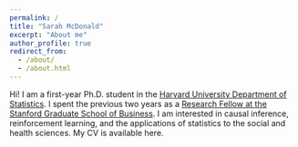 ```yaml
---
permalink: /
title: "Sarah McDonald"
excerpt: "About me"
author_profile: true
redirect_from: 
  - /about/
  - /about.html
---
```


Hi! I am a first-year Ph.D. student in the [Harvard University Department of Statistics](https://statistics.fas.harvard.edu/). I spent the previous two years as a [Research Fellow at the Stanford Graduate School of Business](https://www.gsb.stanford.edu/programs/research-fellows). I am interested in causal inference, reinforcement learning, and the applications of statistics to the social and health sciences. My CV is available here.





